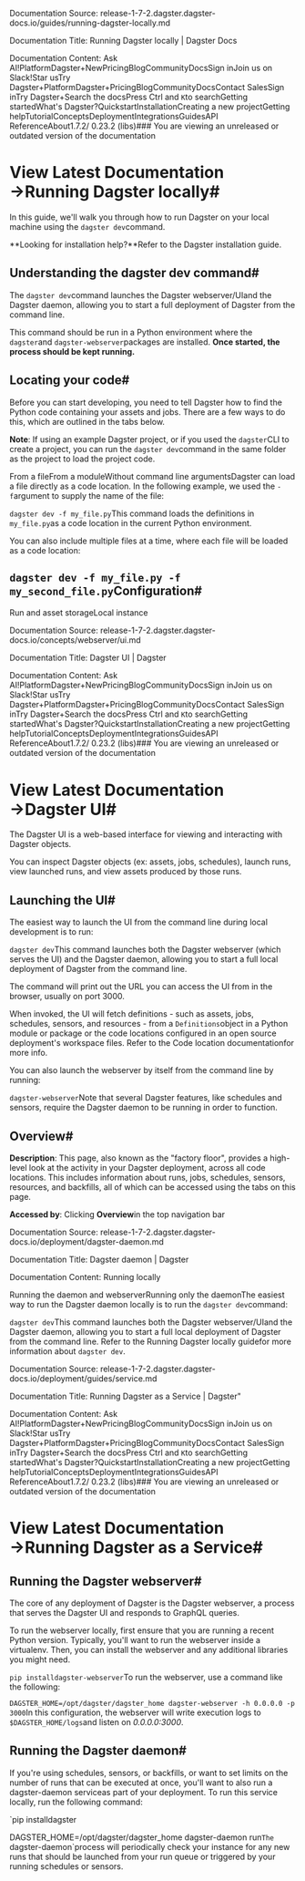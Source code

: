 Documentation Source:
release-1-7-2.dagster.dagster-docs.io/guides/running-dagster-locally.md

Documentation Title:
Running Dagster locally | Dagster Docs

Documentation Content:
Ask AI!PlatformDagster+NewPricingBlogCommunityDocsSign inJoin us on Slack!Star usTry Dagster+PlatformDagster+PricingBlogCommunityDocsContact SalesSign inTry Dagster+Search the docsPress Ctrl and `K`to searchGetting startedWhat's Dagster?QuickstartInstallationCreating a new projectGetting helpTutorialConceptsDeploymentIntegrationsGuidesAPI ReferenceAbout1.7.2/ 0.23.2 (libs)### You are viewing an unreleased or outdated version of the documentation

View Latest Documentation →Running Dagster locally#
========================

In this guide, we'll walk you through how to run Dagster on your local machine using the `dagster dev`command.

**Looking for installation help?**Refer to the Dagster installation guide.

Understanding the dagster dev command#
--------------------------------------

The `dagster dev`command launches the Dagster webserver/UIand the Dagster daemon, allowing you to start a full deployment of Dagster from the command line.

This command should be run in a Python environment where the `dagster`and `dagster-webserver`packages are installed. **Once started, the process should be kept running.**

Locating your code#
-------------------

Before you can start developing, you need to tell Dagster how to find the Python code containing your assets and jobs. There are a few ways to do this, which are outlined in the tabs below.

**Note**: If using an example Dagster project, or if you used the `dagster`CLI to create a project, you can run the `dagster dev`command in the same folder as the project to load the project code.

From a fileFrom a moduleWithout command line argumentsDagster can load a file directly as a code location. In the following example, we used the `-f`argument to supply the name of the file:

`dagster dev -f my_file.py`This command loads the definitions in `my_file.py`as a code location in the current Python environment.

You can also include multiple files at a time, where each file will be loaded as a code location:

`dagster dev -f my_file.py -f my_second_file.py`Configuration#
--------------

Run and asset storageLocal instance



Documentation Source:
release-1-7-2.dagster.dagster-docs.io/concepts/webserver/ui.md

Documentation Title:
Dagster UI | Dagster

Documentation Content:
Ask AI!PlatformDagster+NewPricingBlogCommunityDocsSign inJoin us on Slack!Star usTry Dagster+PlatformDagster+PricingBlogCommunityDocsContact SalesSign inTry Dagster+Search the docsPress Ctrl and `K`to searchGetting startedWhat's Dagster?QuickstartInstallationCreating a new projectGetting helpTutorialConceptsDeploymentIntegrationsGuidesAPI ReferenceAbout1.7.2/ 0.23.2 (libs)### You are viewing an unreleased or outdated version of the documentation

View Latest Documentation →Dagster UI#
===========

The Dagster UI is a web-based interface for viewing and interacting with Dagster objects.

You can inspect Dagster objects (ex: assets, jobs, schedules), launch runs, view launched runs, and view assets produced by those runs.

Launching the UI#
-----------------

The easiest way to launch the UI from the command line during local development is to run:

`dagster dev`This command launches both the Dagster webserver (which serves the UI) and the Dagster daemon, allowing you to start a full local deployment of Dagster from the command line.

The command will print out the URL you can access the UI from in the browser, usually on port 3000.

When invoked, the UI will fetch definitions - such as assets, jobs, schedules, sensors, and resources - from a `Definitions`object in a Python module or package or the code locations configured in an open source deployment's workspace files. Refer to the Code location documentationfor more info.

You can also launch the webserver by itself from the command line by running:

`dagster-webserver`Note that several Dagster features, like schedules and sensors, require the Dagster daemon to be running in order to function.

Overview#
---------

**Description**: This page, also known as the "factory floor", provides a high-level look at the activity in your Dagster deployment, across all code locations. This includes information about runs, jobs, schedules, sensors, resources, and backfills, all of which can be accessed using the tabs on this page.

**Accessed by**: Clicking **Overview**in the top navigation bar



Documentation Source:
release-1-7-2.dagster.dagster-docs.io/deployment/dagster-daemon.md

Documentation Title:
Dagster daemon | Dagster

Documentation Content:
Running locally

Running the daemon and webserverRunning only the daemonThe easiest way to run the Dagster daemon locally is to run the `dagster dev`command:

`dagster dev`This command launches both the Dagster webserver/UIand the Dagster daemon, allowing you to start a full local deployment of Dagster from the command line. Refer to the Running Dagster locally guidefor more information about `dagster dev`.



Documentation Source:
release-1-7-2.dagster.dagster-docs.io/deployment/guides/service.md

Documentation Title:
Running Dagster as a Service | Dagster"

Documentation Content:
Ask AI!PlatformDagster+NewPricingBlogCommunityDocsSign inJoin us on Slack!Star usTry Dagster+PlatformDagster+PricingBlogCommunityDocsContact SalesSign inTry Dagster+Search the docsPress Ctrl and `K`to searchGetting startedWhat's Dagster?QuickstartInstallationCreating a new projectGetting helpTutorialConceptsDeploymentIntegrationsGuidesAPI ReferenceAbout1.7.2/ 0.23.2 (libs)### You are viewing an unreleased or outdated version of the documentation

View Latest Documentation →Running Dagster as a Service#
=============================

Running the Dagster webserver#
------------------------------

The core of any deployment of Dagster is the Dagster webserver, a process that serves the Dagster UI and responds to GraphQL queries.

To run the webserver locally, first ensure that you are running a recent Python version. Typically, you'll want to run the webserver inside a virtualenv. Then, you can install the webserver and any additional libraries you might need.

`pip installdagster-webserver`To run the webserver, use a command like the following:

`DAGSTER_HOME=/opt/dagster/dagster_home dagster-webserver -h 0.0.0.0 -p 3000`In this configuration, the webserver will write execution logs to `$DAGSTER_HOME/logs`and listen on *0.0.0.0:3000*.

Running the Dagster daemon#
---------------------------

If you're using schedules, sensors, or backfills, or want to set limits on the number of runs that can be executed at once, you'll want to also run a dagster-daemon serviceas part of your deployment. To run this service locally, run the following command:

`pip installdagster

DAGSTER_HOME=/opt/dagster/dagster_home dagster-daemon run`The `dagster-daemon`process will periodically check your instance for any new runs that should be launched from your run queue or triggered by your running schedules or sensors.



